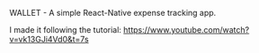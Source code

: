 WALLET - A simple React-Native expense tracking app.

I made it following the tutorial:<a> https://www.youtube.com/watch?v=vk13GJi4Vd0&t=7s </a>
